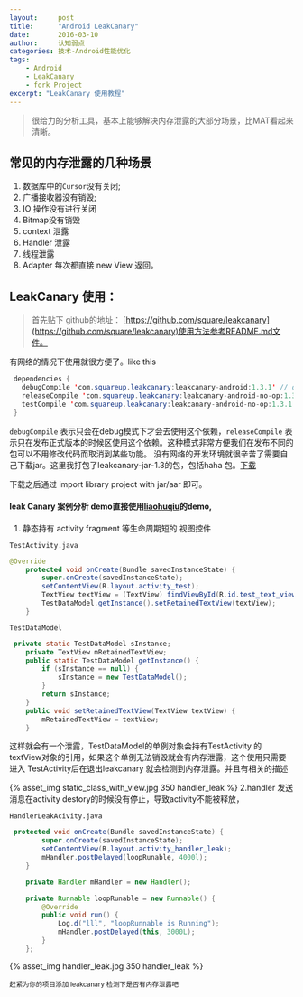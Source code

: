 ```yaml
---
layout:     post
title:      "Android LeakCanary"
date:       2016-03-10
author:     认知弱点
categories: 技术-Android性能优化
tags:
    - Android
    - LeakCanary
    - fork Project
excerpt: "LeakCanary 使用教程"
---
```

> 很给力的分析工具，基本上能够解决内存泄露的大部分场景，比MAT看起来清晰。

## 常见的内存泄露的几种场景 

1. 数据库中的`Cursor`没有关闭;
2. 广播接收器没有销毁;
3. IO 操作没有进行关闭
4. Bitmap没有销毁
5. context 泄露
6. Handler 泄露
7. 线程泄露
8. Adapter 每次都直接 new View 返回。

## LeakCanary 使用：
> 首先贴下 github的地址： [https://github.com/square/leakcanary](https://github.com/square/leakcanary)使用方法参考README.md文件。

有网络的情况下使用就很方便了。like this

```java
 dependencies {
   debugCompile 'com.squareup.leakcanary:leakcanary-android:1.3.1' // or 1.4-beta1
   releaseCompile 'com.squareup.leakcanary:leakcanary-android-no-op:1.3.1' // or 1.4-beta1
   testCompile 'com.squareup.leakcanary:leakcanary-android-no-op:1.3.1' // or 1.4-beta1
 }
```

`debugCompile` 表示只会在debug模式下才会去使用这个依赖，`releaseCompile` 表示只在发布正式版本的时候区使用这个依赖。这种模式非常方便我们在发布不同的包可以不用修改代码而取消到某些功能。
没有网络的开发环境就很辛苦了需要自己下载jar。这里我打包了leakcanary-jar-1.3的包，包括haha 包。[下载](https://github.com/pengqinping/leakcanary-demo/blob/master/download/leakcanary-jar.zip)

下载之后通过 import library project with jar/aar 即可。

#### leak Canary 案例分析 demo直接使用[liaohuqiu](https://github.com/liaohuqiu/leakcanary-demo)的demo,

1. 静态持有 activity fragment 等生命周期短的 视图控件

`TestActivity.java`

```java
@Override
    protected void onCreate(Bundle savedInstanceState) {
        super.onCreate(savedInstanceState);
        setContentView(R.layout.activity_test);
        TextView textView = (TextView) findViewById(R.id.test_text_view);
        TestDataModel.getInstance().setRetainedTextView(textView);
    }
```

`TestDataModel`

```java
 private static TestDataModel sInstance;
    private TextView mRetainedTextView;
    public static TestDataModel getInstance() {
        if (sInstance == null) {
            sInstance = new TestDataModel();
        }
        return sInstance;
    }
    public void setRetainedTextView(TextView textView) {
        mRetainedTextView = textView;
    }
```

这样就会有一个泄露，TestDataModel的单例对象会持有TestActivity 的 textView对象的引用，如果这个单例无法销毁就会有内存泄露，这个使用只需要进入 TestActivity后在退出leakcanary 就会检测到内存泄露。并且有相关的描述

{% asset_img static_class_with_view.jpg 350 handler_leak %}
2.handler 发送消息在activity destory的时候没有停止，导致activity不能被释放，

`HandlerLeakAcivity.java`

```java
 protected void onCreate(Bundle savedInstanceState) {
        super.onCreate(savedInstanceState);
        setContentView(R.layout.activity_handler_leak);
        mHandler.postDelayed(loopRunable, 4000l);
    }

    private Handler mHandler = new Handler();

    private Runnable loopRunable = new Runnable() {
        @Override
        public void run() {
            Log.d("lll", "loopRunnable is Running");
            mHandler.postDelayed(this, 3000L);
        }
    };
```
{% asset_img handler_leak.jpg 350 handler_leak %}

<small class="img-hint">赶紧为你的项目添加 leakcanary 检测下是否有内存泄露吧 </small>



